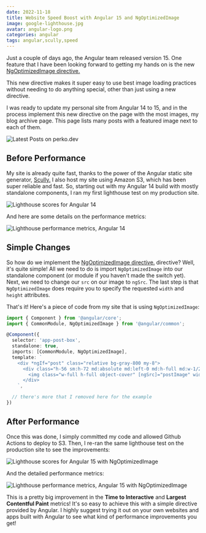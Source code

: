 ```yaml
---
date: 2022-11-18
title: Website Speed Boost with Angular 15 and NgOptimizedImage
image: google-lighthouse.jpg
avatar: angular-logo.png
categories: angular
tags: angular,scully,speed
---
```


Just a couple of days ago, the Angular team released version 15.  One feature that I have been looking forward to
getting my hands on is the new [NgOptimizedImage directive.](https://angular.io/api/common/NgOptimizedImage)

This new directive makes it super easy to use best image loading practices without needing to do anything
special, other than just using a new directive.  

I was ready to update my personal site from Angular 14 to 15, and in the process implement this new directive
on the page with the most images, my blog archive page.  This page lists many posts with a featured image next to 
each of them.  

![Latest Posts on perko.dev](/images/perkodev-blog-archive.jpeg)

## Before Performance

My site is already quite fast, thanks to the power of the Angular static site generator, [Scully.](https://scully.io/)
I also host my site using Amazon S3, which has been super reliable and fast.  So, starting out with my Angular 14 build
with mostly standalone components, I ran my first lighthouse test on my production site.

![Lighthouse scores for Angular 14](/images/Lighthouse-Angular14.png)

And here are some details on the performance metrics:

![Lighthouse performance metrics, Angular 14](/images/LighthouseMetrics-Angular14.png)

## Simple Changes

So how do we implement the [NgOptimizedImage directive.](https://angular.io/api/common/NgOptimizedImage) directive? 
Well, it's quite simple!  All we need to do is import `NgOptimizedImage` into our standalone component (or module
if you haven't made the switch yet).  Next, we need to change our `src` on our image to `ngSrc`.  The last step is
that `NgOptimizedImage` does require you to specify the requested `width` and `height` attributes.

That's it!  Here's a piece of code from my site that is using `NgOptimizedImage`:

```typescript
import { Component } from '@angular/core';
import { CommonModule, NgOptimizedImage } from '@angular/common';

@Component({
  selector: 'app-post-box',
  standalone: true,
  imports: [CommonModule, NgOptimizedImage],
  template: `
    <div *ngIf="post" class="relative bg-gray-800 my-8">
      <div class="h-56 sm:h-72 md:absolute md:left-0 md:h-full md:w-1/2">
        <img class="w-full h-full object-cover" [ngSrc]="postImage" width="500" height="300" alt="Post Image" />
      </div>
    `,

  // there's more that I removed here for the example
})
```

## After Performance

Once this was done, I simply committed my code and allowed Github Actions to deploy to S3.  Then, I re-ran the same
lighthouse test on the production site to see the improvements:

![Lighthouse scores for Angular 15 with NgOptimizedImage](/images/Lighthouse-Angular15.png)

And the detailed performance metrics:

![Lighthouse performance metrics, Angular 15 with NgOptimizedImage](/images/LighthouseMetrics-Angular15.png)

This is a pretty big improvement in the **Time to Interactive** and **Largest Contentful Paint** metrics!  It's so easy
to achieve this with a simple directive provided by Angular.  I highly suggest trying it out on your own websites
and apps built with Angular to see what kind of performance improvements you get!
